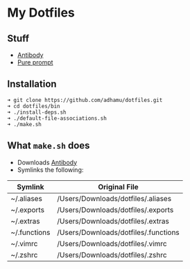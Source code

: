 # My Dotfiles

## Stuff

- [Antibody](https://getantibody.github.io)
- [Pure prompt](https://github.com/sindresorhus/pure)

## Installation

```
➜ git clone https://github.com/adhamu/dotfiles.git
➜ cd dotfiles/bin
➜ ./install-deps.sh
➜ ./default-file-associations.sh
➜ ./make.sh
```

## What `make.sh` does

- Downloads [Antibody](https://getantibody.github.io)
- Symlinks the following:

| Symlink      | Original File                        |
| ------------ | ------------------------------------ |
| ~/.aliases   | /Users/Downloads/dotfiles/.aliases   |
| ~/.exports   | /Users/Downloads/dotfiles/.exports   |
| ~/.extras    | /Users/Downloads/dotfiles/.extras    |
| ~/.functions | /Users/Downloads/dotfiles/.functions |
| ~/.vimrc     | /Users/Downloads/dotfiles/.vimrc     |
| ~/.zshrc     | /Users/Downloads/dotfiles/.zshrc     |
